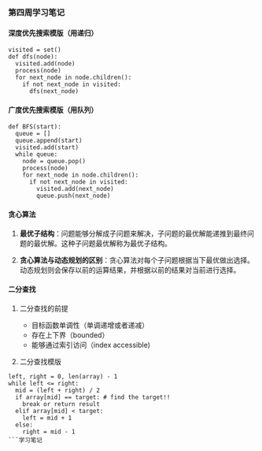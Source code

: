 ### 第四周学习笔记

#### 深度优先搜索模版（用递归）

```
visited = set() 
def dfs(node): 
  visited.add(node) 
  process(node) 
  for next_node in node.children(): 
    if not next_node in visited: 
      dfs(next_node)
```

#### 广度优先搜索模版（用队列）

```
def BFS(start): 
  queue = [] 
  queue.append(start) 
  visited.add(start) 
  while queue: 
    node = queue.pop() 
    process(node) 
    for next_node in node.children(): 
      if not next_node in visited: 
        visited.add(next_node) 
        queue.push(next_node)
```

#### 贪心算法
1. **最优子结构**：问题能够分解成子问题来解决，子问题的最优解能递推到最终问题的最优解。这种子问题最优解称为最优子结构。

2. **贪心算法与动态规划的区别**：贪心算法对每个子问题根据当下最优做出选择。动态规划则会保存以前的运算结果，并根据以前的结果对当前进行选择。

#### 二分查找
1. 二分查找的前提
	* 目标函数单调性（单调递增或者递减）
	* 存在上下界（bounded）
	* 能够通过索引访问（index accessible)

2. 二分查找模版

```
left, right = 0, len(array) - 1
while left <= right:
  mid = (left + right) / 2
  if array[mid] == target: # find the target!! 
    break or return result 
  elif array[mid] < target:
    left = mid + 1
  else:
    right = mid - 1
​```学习笔记
```